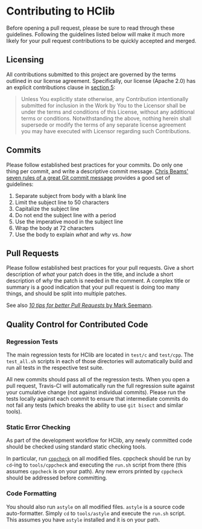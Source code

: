 # Contributing to HClib

Before opening a pull request,
please be sure to read through these guidelines.
Following the guidelines listed below will make it much more likely
for your pull request contributions to be quickly accepted and merged.

## Licensing

All contributions submitted to this project are governed
by the terms outlined in our license agreement.
Specifically, our license (Apache 2.0)
has an explicit contributions clause in [section
5](https://github.com/habanero-rice/hclib/blob/6ad778a/LICENSE#L131-L137):

> Unless You explicitly state otherwise, any Contribution intentionally
> submitted for inclusion in the Work by You to the Licensor shall be under
> the terms and conditions of this License, without any additional terms or
> conditions.  Notwithstanding the above, nothing herein shall supersede or
> modify the terms of any separate license agreement you may have executed
> with Licensor regarding such Contributions.

## Commits

Please follow established best practices for your commits.
Do only one thing per commit, and write a descriptive commit message.
[Chris Beams' seven rules of a great Git commit
message](https://chris.beams.io/posts/git-commit/#seven-rules)
provides a good set of guidelines:

1. Separate subject from body with a blank line
2. Limit the subject line to 50 characters
3. Capitalize the subject line
4. Do not end the subject line with a period
5. Use the imperative mood in the subject line
6. Wrap the body at 72 characters
7. Use the body to explain *what* and *why* vs. *how*

## Pull Requests

Please follow established best practices for your pull requests.
Give a short description of *what* your patch does in the title,
and include a short description of *why* the patch is needed in the comment.
A complex title or summary is a good indication that your pull request
is doing too many things, and should be split into multiple patches.

See also [*10 tips for better Pull Requests* by Mark
Seemann](http://blog.ploeh.dk/2015/01/15/10-tips-for-better-pull-requests/).

## Quality Control for Contributed Code

### Regression Tests

The main regression tests for HClib are located in `test/c` and `test/cpp`.
The `test_all.sh` scripts in each of those directories will automatically
build and run all tests in the respective test suite.

All new commits should pass all of the regression tests.
When you open a pull request, Travis-CI will automatically run
the full regression suite against your cumulative change
(not against individual commits).
Please run the tests locally against each commit to ensure
that intermediate commits do not fail any tests
(which breaks the ability to use `git bisect` and similar tools).

### Static Error Checking

As part of the development workflow for HClib, any newly committed code
should be checked using standard static checking tools.

In particular, run
[`cppcheck`](https://sourceforge.net/projects/cppcheck/)
on all modified files.
cppcheck should be run by `cd`-ing to `tools/cppcheck` and executing
the `run.sh` script from there (this assumes `cppcheck` is on your path).
Any new errors printed by `cppcheck` should be addressed before committing.

### Code Formatting

You should also run `astyle` on all modified files.
`astyle` is a source code auto-formatter.
Simply `cd` to `tools/astyle` and execute the `run.sh` script.
This assumes you have `astyle` installed and it is on your path.
